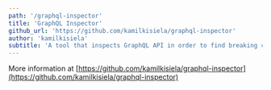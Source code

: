 ```yaml
---
path: '/graphql-inspector'
title: 'GraphQL Inspector'
github_url: 'https://github.com/kamilkisiela/graphql-inspector'
author: 'kamilkisiela'
subtitle: 'A tool that inspects GraphQL API in order to find breaking changes or changes that are dangerous or entirely safe.'
---
```


More information at [https://github.com/kamilkisiela/graphql-inspector](https://github.com/kamilkisiela/graphql-inspector)
